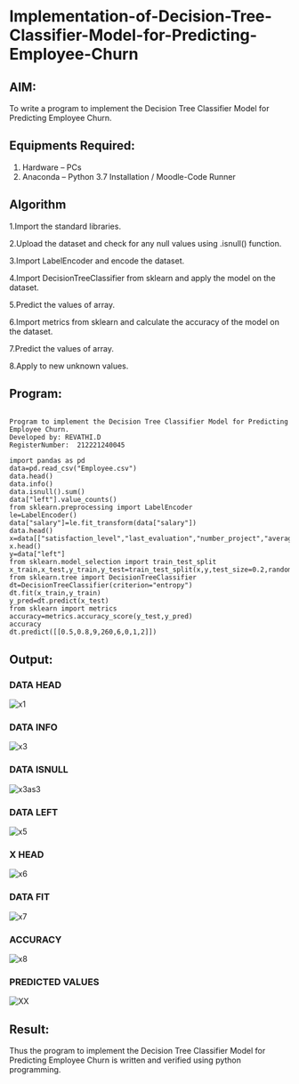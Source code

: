 # Implementation-of-Decision-Tree-Classifier-Model-for-Predicting-Employee-Churn

## AIM:
To write a program to implement the Decision Tree Classifier Model for Predicting Employee Churn.

## Equipments Required:
1. Hardware – PCs
2. Anaconda – Python 3.7 Installation / Moodle-Code Runner

## Algorithm
1.Import the standard libraries.

2.Upload the dataset and check for any null values using .isnull() function.

3.Import LabelEncoder and encode the dataset.

4.Import DecisionTreeClassifier from sklearn and apply the model on the dataset.

5.Predict the values of array.

6.Import metrics from sklearn and calculate the accuracy of the model on the dataset.

7.Predict the values of array.

8.Apply to new unknown values.

## Program:
```

Program to implement the Decision Tree Classifier Model for Predicting Employee Churn.
Developed by: REVATHI.D
RegisterNumber:  212221240045

```

```
import pandas as pd
data=pd.read_csv("Employee.csv")
data.head()
data.info()
data.isnull().sum()
data["left"].value_counts()
from sklearn.preprocessing import LabelEncoder
le=LabelEncoder()
data["salary"]=le.fit_transform(data["salary"])
data.head()
x=data[["satisfaction_level","last_evaluation","number_project","average_montly_hours","time_spend_company","Work_accident","promotion_last_5years","salary"]]
x.head()
y=data["left"]
from sklearn.model_selection import train_test_split
x_train,x_test,y_train,y_test=train_test_split(x,y,test_size=0.2,random_state=100)
from sklearn.tree import DecisionTreeClassifier
dt=DecisionTreeClassifier(criterion="entropy")
dt.fit(x_train,y_train)
y_pred=dt.predict(x_test)
from sklearn import metrics   
accuracy=metrics.accuracy_score(y_test,y_pred)
accuracy
dt.predict([[0.5,0.8,9,260,6,0,1,2]])
```

## Output:
### DATA HEAD
![x1](https://user-images.githubusercontent.com/94154683/169513081-6f903385-3da1-4ba6-ae1e-27cb76d591a6.png)
### DATA INFO
![x3](https://user-images.githubusercontent.com/94154683/169513082-47b67344-6c44-4ff8-a520-8c341f312eab.png)
### DATA ISNULL
![x3as3](https://user-images.githubusercontent.com/94154683/169513065-14c88236-9210-487c-a477-78c487c4489a.png)

### DATA LEFT
![x5](https://user-images.githubusercontent.com/94154683/169513070-33d9ed74-b4f7-4e46-9966-8c60efbec5e5.png)
### X HEAD
![x6](https://user-images.githubusercontent.com/94154683/169513073-402a0256-0d5a-46d6-a34a-271cd223be71.png)
### DATA FIT
![x7](https://user-images.githubusercontent.com/94154683/169513077-04505194-c763-4523-9d17-fbff648e94dd.png)
### ACCURACY
![x8](https://user-images.githubusercontent.com/94154683/169513079-42266498-9323-4a5a-87d6-94ba3815d40b.png)
### PREDICTED VALUES
![XX](https://user-images.githubusercontent.com/94154683/169514059-120bf7f7-e57d-4726-b459-4d9a39cdfd2d.png)


## Result:
Thus the program to implement the  Decision Tree Classifier Model for Predicting Employee Churn is written and verified using python programming.
